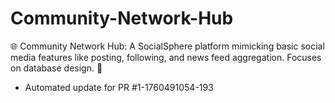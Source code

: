 # Community-Network-Hub
🌐 Community Network Hub: A SocialSphere platform mimicking basic social media features like posting, following, and news feed aggregation. Focuses on database design. 👤


- Automated update for PR #1-1760491054-193